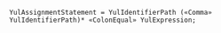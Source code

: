 <!-- This file is generated automatically by infrastructure scripts. Please don't edit by hand. -->

```{ .ebnf .slang-ebnf #YulAssignmentStatement }
YulAssignmentStatement = YulIdentifierPath («Comma» YulIdentifierPath)* «ColonEqual» YulExpression;
```
